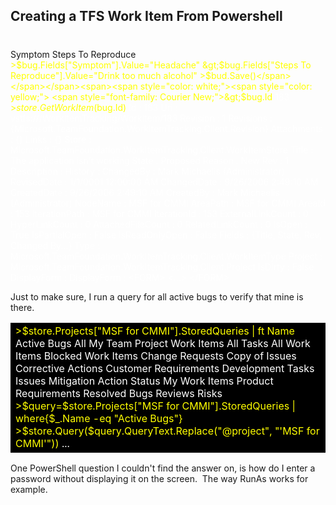  ## Creating a TFS Work Item From Powershell
 #
 Symptom Steps To Reproduce <span style="color: yellow;">&gt;$bug.Fields["Symptom"].Value="Headache" &gt;$bug.Fields["Steps To Reproduce"].Value="Drink too much alcohol" &gt;$bud.Save()</span></span></span><span><span style="color: white;"><span style="color: yellow;"> <span style="font-family: Courier New;">&gt;$bug.Id <span style="color: #ffffff;">183</span> &gt;$store.GetWorkItem($bug.Id) <span style="color: white;">Id : 183 Uri : vstfs:///WorkItemTracking/WorkItem/183 Revision : 1 Revisions : {Microsoft.TeamFoundation.WorkItemTracking.Client.Revision} Attachments : {} Links : {} Store : Microsoft.TeamFoundation.WorkItemTracking.Client.WorkItemStore Title : The application isn't working State : Proposed Reason : New Rev : 1 Description : History : ChangedBy : Mark Michaelis (Administrator) RevisedDate : 1/1/0001 12:00:00 AM ChangedDate : 9/26/2006 2:49:10 AM CreatedDate : 9/26/2006 2:49:10 AM CreatedBy : Mark Michaelis (Administrator) NodeName : MSF for CMMI AreaPath : MSF for CMMI AreaId : 153 IterationPath : MSF for CMMI IterationId : 153 ExternalLinkCount : 0 HyperLinkCount : 0 AttachedFileCount : 0 RelatedLinkCount : 0 IsOpen : True IsPartialOpen : False IsReadOnlyOpen : False Fields : {Title, State, Rev, Changed By...} Type : Microsoft.TeamFoundation.WorkItemTracking.Client.WorkItemType Project : Microsoft.TeamFoundation.WorkItemTracking.Client.Project IsDirty : False DisplayForm : DisplayForm : &lt;FORM&gt; &lt;...&gt; &lt;/FORM&gt;</span></span></span></span></span><span style="font-family: Courier New;"></span></td></tr></tbody></table>

Just to make sure, I run a query for all active bugs to verify that mine is there.

<table style="color: yellow; background-color: black;"><tbody><tr><td><span>&gt;$store.Projects["MSF for CMMI"].StoredQueries | ft Name <span style="color: #ffffff;">Active Bugs All My Team Project Work Items All Tasks All Work Items Blocked Work Items Change Requests Copy of Issues Corrective Actions Customer Requirements Development Tasks Issues Mitigation Action Status My Work Items Product Requirements Resolved Bugs Reviews Risks <span style="color: yellow;">&gt;$query=$store.Projects["MSF for CMMI"].StoredQueries | where{$_.Name -eq "Active Bugs"} &gt;$store.Query($query.QueryText.Replace("@project", "'MSF for CMMI'")) <span style="color: white;">...</span></span></span><span style="color: white;"><span style="color: yellow;"><span style="color: #ffffff;"><span style="color: yellow;"></span></span></span></span></span></td></tr></tbody></table>

One PowerShell question I couldn't find the answer on, is how do I enter a password without displaying it on the screen.  The way RunAs works for example.
